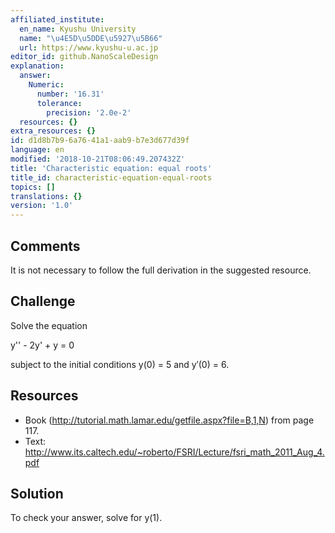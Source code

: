 ```yaml
---
affiliated_institute:
  en_name: Kyushu University
  name: "\u4E5D\u5DDE\u5927\u5B66"
  url: https://www.kyushu-u.ac.jp
editor_id: github.NanoScaleDesign
explanation:
  answer:
    Numeric:
      number: '16.31'
      tolerance:
        precision: '2.0e-2'
  resources: {}
extra_resources: {}
id: d1d8b7b9-6a76-41a1-aab9-b7e3d677d39f
language: en
modified: '2018-10-21T08:06:49.207432Z'
title: 'Characteristic equation: equal roots'
title_id: characteristic-equation-equal-roots
topics: []
translations: {}
version: '1.0'
---
```


## Comments

It is not necessary to follow the full derivation in the suggested resource.

## Challenge

Solve the equation

y'' - 2y' + y = 0

subject to the initial conditions y(0) = 5 and y′(0) = 6.

## Resources

- Book (http://tutorial.math.lamar.edu/getfile.aspx?file=B,1,N) from page 117.
- Text: http://www.its.caltech.edu/~roberto/FSRI/Lecture/fsri_math_2011_Aug_4.pdf

## Solution

To check your answer, solve for y(1).
